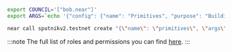 ```bash

export COUNCIL='["bob.near"]'
export ARGS=`echo '{"config": {"name": "Primitives", "purpose": "Building primitives on NEAR", "metadata":""}, "policy": '$COUNCIL'}' | base64`

near call sputnikv2.testnet create "{\"name\": \"primitives\", \"args\": \"$ARGS\"}" --accountId bob.near --amount 6 --gas 150000000000000
```

:::note
The full list of roles and permissions you can find [here](https://github.com/near-daos/sputnik-dao-contract#roles-and-permissions).
:::
